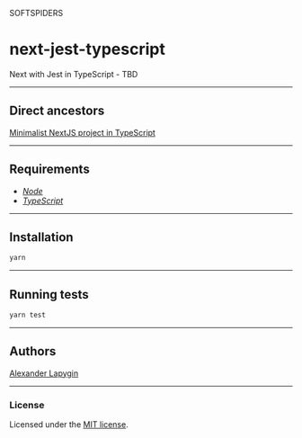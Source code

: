 SOFTSPIDERS

# next-jest-typescript

Next with Jest in TypeScript - TBD

---

## Direct ancestors

[Minimalist NextJS project in TypeScript](https://github.com/softspider/next-typescript)

---

## Requirements

* [*Node*](https://nodejs.org/en/download/package-manager/)
* [*TypeScript*](https://www.typescriptlang.org/)

---

## Installation

```sh
yarn
```

---

## Running tests

```sh
yarn test
```

---

## Authors

[Alexander Lapygin](https://github.com/AlexanderLapygin)

---

### License

Licensed under the [MIT license](./LICENSE). 

